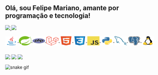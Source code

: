 ## Olá, sou Felipe Mariano, amante por programação e tecnologia!

<div>
  <a href="https://github.com/felipemariano2511">
  <img height="180em" src="https://github-readme-stats.vercel.app/api?username=felipemariano2511&show_icons=true&theme=dracula&include_all_commits=true&count_private=true"/>
  <img height="180em" src="https://github-readme-stats.vercel.app/api/top-langs/?username=felipemariano2511&layout=compact&langs_count=16&theme=dracula"/>
</div>
<div style="display: inline_block"><br>
  <img align="center" alt="Felipe-Java" height="30" width="40" src="https://raw.githubusercontent.com/devicons/devicon/master/icons/java/java-original.svg">
  <img align="center" alt="Felipe-Spring" height="30" width="40" src="https://raw.githubusercontent.com/devicons/devicon/master/icons/spring/spring-original.svg">
  <img align="center" alt="Felipe-PHP" height="30" width="40" src="https://raw.githubusercontent.com/devicons/devicon/master/icons/php/php-original.svg">
  <img align="center" alt="Felipe-Laravel" height="30" width="40" src="https://raw.githubusercontent.com/devicons/devicon/master/icons/laravel/laravel-original.svg">
  <img align="center" alt="Felipe-HTML" height="30" width="40" src="https://raw.githubusercontent.com/devicons/devicon/master/icons/html5/html5-original.svg">
  <img align="center" alt="Felipe-CSS" height="30" width="40" src="https://raw.githubusercontent.com/devicons/devicon/master/icons/css3/css3-original.svg">
  <img align="center" alt="Felipe-JavaScript" height="30" width="40" src="https://raw.githubusercontent.com/devicons/devicon/master/icons/javascript/javascript-original.svg">
  <img align="center" alt="Felipe-Python" height="30" width="40" src="https://raw.githubusercontent.com/devicons/devicon/master/icons/python/python-original.svg">
  <img align="center" alt="Felipe-MySQL" height="30" width="40" src="https://raw.githubusercontent.com/devicons/devicon/master/icons/mysql/mysql-original.svg">
  <img align="center" alt="Felipe-PostgreSQL" height="30" width="40" src="https://raw.githubusercontent.com/devicons/devicon/master/icons/postgresql/postgresql-original.svg">
  <img align="center" alt="Felipe-Linux" height="30" width="40" src="https://raw.githubusercontent.com/devicons/devicon/master/icons/linux/linux-original.svg">
</div>
  
  ##
 
<div> 
  <a href="https://felipemariano.com.br/portifolio" target="_blank"><img src="https://img.shields.io/badge/-Portifólio-E66A00?style=for-the-badge&logo=dev.to&logoColor=white" target="_blank"></a>
  <a href = "mailto:felipe.mariano2511@gmail.com"><img src="https://img.shields.io/badge/-Gmail-FF0000?style=for-the-badge&logo=gmail&logoColor=white" target="_blank"></a>
  <a href="https://www.linkedin.com/in/felipemariano2511" target="_blank"><img src="https://img.shields.io/badge/-LinkedIn-%230077B5?style=for-the-badge&logo=linkedin&logoColor=white" target="_blank"></a> 
</div>

![snake gif](https://github.com/felipemariano2511/felipemariano2511/blob/output/github-contribution-grid-snake-dark.svg)
